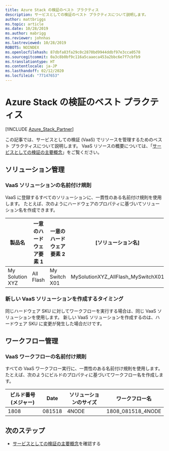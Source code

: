 ```yaml
---
title: Azure Stack の検証のベスト プラクティス
description: サービスとしての検証のベスト プラクティスについて説明します。
author: mattbriggs
ms.topic: article
ms.date: 10/28/2019
ms.author: mabrigg
ms.reviewer: johnhas
ms.lastreviewed: 10/28/2019
ROBOTS: NOINDEX
ms.openlocfilehash: 87dbfa83fa29c0c2870bd9944ddbf97e3cca0578
ms.sourcegitcommit: 0a3c8b0bf9c116a5caaeca453a2bbc6e7f7cbfb9
ms.translationtype: HT
ms.contentlocale: ja-JP
ms.lasthandoff: 02/12/2020
ms.locfileid: "77147653"
---
```

# <a name="azure-stack-validation-best-practices"></a>Azure Stack の検証のベスト プラクティス

[!INCLUDE [Azure_Stack_Partner](./includes/azure-stack-partner-appliesto.md)]

この記事では、サービスとしての検証 (VaaS) でリソースを管理するためのベスト プラクティスについて説明します。 VaaS リソースの概要については、「[サービスとしての検証の主要概念](azure-stack-vaas-key-concepts.md)」をご覧ください。

## <a name="solution-management"></a>ソリューション管理

### <a name="naming-convention-for-vaas-solutions"></a>VaaS ソリューションの名前付け規則

VaaS に登録するすべてのソリューションに、一貫性のある名前付け規則を使用します。 たとえば、次のようにハードウェアのプロパティに基づいてソリューション名を作成できます。

|製品名 | 一意のハードウェア要素 1 | 一意のハードウェア要素 2 | [ソリューション名]
|---|---|---|---|
My Solution XYZ |  All Flash | My Switch X01 | MySolutionXYZ_AllFlash_MySwitchX01

### <a name="when-to-create-a-new-vaas-solution"></a>新しい VaaS ソリューションを作成するタイミング

同じハードウェア SKU に対してワークフローを実行する場合は、同じ VaaS ソリューションを使用します。 新しい VaaS ソリューションを作成するのは、ハードウェア SKU に変更が発生した場合だけです。

## <a name="workflow-management"></a>ワークフロー管理

### <a name="naming-convention-for-vaas-workflows"></a>VaaS ワークフローの名前付け規則

すべての VaaS ワークフロー実行に、一貫性のある名前付け規則を使用します。 たとえば、次のようにビルドのプロパティに基づいてワークフロー名を作成します。

|ビルド番号 (メジャー) | Date | ソリューションのサイズ | ワークフロー名
|---|---|---| ---|
1808 | 081518 | 4NODE | 1808_081518_4NODE

## <a name="next-steps"></a>次のステップ

- [サービスとしての検証の主要概念](azure-stack-vaas-key-concepts.md)を確認する
